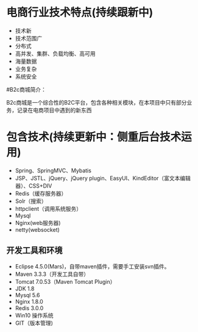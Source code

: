 # 电商行业技术特点(持续跟新中)

* 技术新
* 技术范围广
* 分布式
* 高并发、集群、负载均衡、高可用
* 海量数据
* 业务复杂
* 系统安全

#B2c商城简介：

B2c商城是一个综合性的B2C平台，包含各种相关模块，在本项目中只有部分业务，记录在电商项目中遇到的新东西

# 包含技术(持续更新中：侧重后台技术运用)

* Spring、SpringMVC、Mybatis
* JSP、JSTL、jQuery、jQuery plugin、EasyUI、KindEditor（富文本编辑器）、CSS+DIV
* Redis（缓存服务器）
* Solr（搜索）
* httpclient（调用系统服务）
* Mysql
* Nginx(web服务器)
* netty(websocket)

## 开发工具和环境

* Eclipse 4.5.0(Mars)，自带maven插件，需要手工安装svn插件。
* Maven 3.3.3（开发工具自带）
* Tomcat 7.0.53（Maven Tomcat Plugin）
* JDK 1.8
* Mysql 5.6
* Nginx 1.8.0
* Redis 3.0.0
* Win10 操作系统
* GIT（版本管理)
